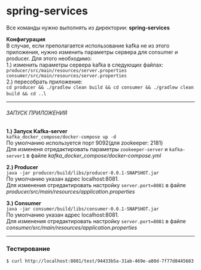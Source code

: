 # spring-services

Все команды нужно выполнять из директории: **spring-services**

**Конфигурация**\
В случае, если  преполагается использование kafka не из этого приложения, нужно изменить параметры сервера для consumer и producer.
Для этого необходимо:\
 1.) изменить параметры сервера kafka в следующих файлах:\
 `producer/src/main/resources/server.properties`\
 `consumer/src/main/resources/server.properties`\
 2.) пересобрать приложение:\
 `cd producer && ./gradlew clean build && cd consumer && ./gradlew clean build && cd ..`\
 
___
###### ЗАПУСК ПРИЛОЖЕНИЯ

**1.) Запуск Kafka-server**\
`kafka_docker_compose/docker-compose up -d`\
По умолчанию используется порт 9092(для zookeeper: 2181)\
Для измененя отредактировать параметры `zookeeper-server` и `kafka-server1` в файле _kafka_docker_compose/docker-compose.yml_

 **2.) Producer**\
`java -jar producer/build/libs/producer-0.0.1-SNAPSHOT.jar`\
По умолчанию указан адрес localhost:8081.\
Для изменения отредактировать настройку `server.port=8081` в файле _producer/src/main/resources/application.properties_

 **3.) Consumer**\
`java -jar consumer/build/libs/consumer-0.0.1-SNAPSHOT.jar`\
По умолчанию указан адрес localhost:8081.\
Для изменения отредактировать настройку `server.port=8081` в файле _consumer/src/main/resources/application.properties_

___

### Тестирование
`$ curl http://localhost:8081/test/94433b5a-31ab-469e-a80d-7f77d8445683`